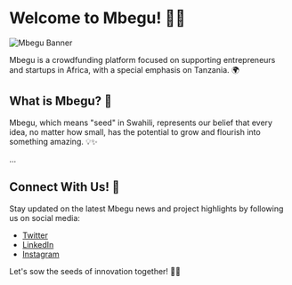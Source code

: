 # Welcome to Mbegu! 🌱🚀

![Mbegu Banner](https://github.com/mbegu-africa/Brandkit/blob/main/banner.png)

Mbegu is a crowdfunding platform focused on supporting entrepreneurs and startups in Africa, with a special emphasis on Tanzania. 🌍

## What is Mbegu? 🌱

Mbegu, which means "seed" in Swahili, represents our belief that every idea, no matter how small, has the potential to grow and flourish into something amazing. 💡✨

...

## Connect With Us! 📲

Stay updated on the latest Mbegu news and project highlights by following us on social media:

- [Twitter](https://twitter.com/mbeguAfrica)
- [LinkedIn](https://www.linkedin.com/company/mbegu-africa)
- [Instagram](https://www.instagram.com/mbeguafrica)

Let's sow the seeds of innovation together! 🌱💫
